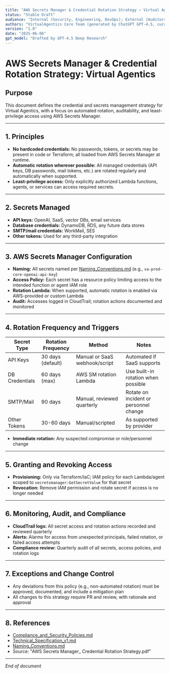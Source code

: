 ```yaml
---
title: "AWS Secrets Manager & Credential Rotation Strategy – Virtual Agentics"
status: "Stable Draft"
audience: "Internal (Security, Engineering, DevOps); External (Auditors, Stakeholders)"
authors: "VirtualAgentics Core Team (generated by ChatGPT GPT-4.5, curated by Ben)"
version: "1.0"
date: "2025-06-06"
gpt_model: "Drafted by GPT-4.5 Deep Research"
---
```


# AWS Secrets Manager & Credential Rotation Strategy: Virtual Agentics

## Purpose

This document defines the credential and secrets management strategy for Virtual Agentics, with a focus on automated rotation, auditability, and least-privilege access using AWS Secrets Manager.

---

## 1. Principles

- **No hardcoded credentials:** No passwords, tokens, or secrets may be present in code or Terraform; all loaded from AWS Secrets Manager at runtime.
- **Automatic rotation wherever possible:** All managed credentials (API keys, DB passwords, mail tokens, etc.) are rotated regularly and automatically when supported.
- **Least-privilege access:** Only explicitly authorized Lambda functions, agents, or services can access required secrets.

---

## 2. Secrets Managed

- **API keys:** OpenAI, SaaS, vector DBs, email services
- **Database credentials:** DynamoDB, RDS, any future data stores
- **SMTP/mail credentials:** WorkMail, SES
- **Other tokens:** Used for any third-party integration

---

## 3. AWS Secrets Manager Configuration

- **Naming:** All secrets named per [Naming_Conventions.md](../Naming_Conventions.md) (e.g., `va-prod-core-openai-api-key`)
- **Access Policy:** Each secret has a resource policy limiting access to the intended function or agent IAM role
- **Rotation Lambda:** When supported, automatic rotation is enabled via AWS-provided or custom Lambda
- **Audit:** Accesses logged in CloudTrail; rotation actions documented and monitored

---

## 4. Rotation Frequency and Triggers

| Secret Type      | Rotation Frequency   | Method                           | Notes                        |
|------------------|---------------------|----------------------------------|------------------------------|
| API Keys         | 30 days (default)   | Manual or SaaS webhook/script    | Automated if SaaS supports   |
| DB Credentials   | 60 days (max)       | AWS SM rotation Lambda           | Use built-in rotation when possible |
| SMTP/Mail        | 90 days             | Manual, reviewed quarterly       | Rotate on incident or personnel change |
| Other Tokens     | 30-60 days          | Manual/scripted                  | As supported by provider     |

- **Immediate rotation:** Any suspected compromise or role/personnel change

---

## 5. Granting and Revoking Access

- **Provisioning:** Only via Terraform/IaC; IAM policy for each Lambda/agent scoped to `secretsmanager:GetSecretValue` for that secret
- **Revocation:** Remove IAM permission and rotate secret if access is no longer needed

---

## 6. Monitoring, Audit, and Compliance

- **CloudTrail logs:** All secret access and rotation actions recorded and reviewed quarterly
- **Alerts:** Alarms for access from unexpected principals, failed rotation, or failed access attempts
- **Compliance review:** Quarterly audit of all secrets, access policies, and rotation logs

---

## 7. Exceptions and Change Control

- Any deviations from this policy (e.g., non-automated rotation) must be approved, documented, and include a mitigation plan
- All changes to this strategy require PR and review, with rationale and approval

---

## 8. References

- [Compliance_and_Security_Policies.md](../Compliance_and_Security_Policies.md)
- [Technical_Specification_v1.md](../Technical_Specification_v1.md)
- [Naming_Conventions.md](../Naming_Conventions.md)
- Source: "AWS Secrets Manager_ Credential Rotation Strategy.pdf"

---

*End of document*
